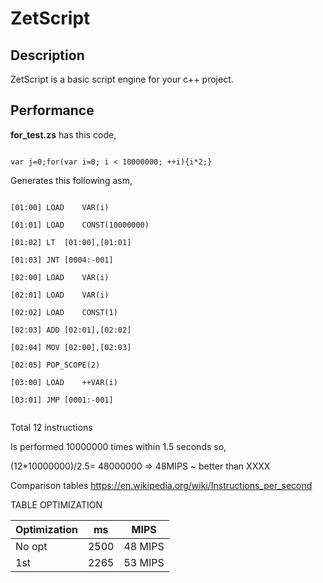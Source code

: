 # ZetScript

<h2>Description</h2>


ZetScript is a basic script engine for your c++ project.




<h2>Performance</h2>



<b>for_test.zs</b> has this code,

<code>
var j=0;for(var i=0; i < 10000000; ++i){i*2;}
</code>

Generates this following asm,


<code>
[01:00]	LOAD	VAR(i)<br>
[01:01]	LOAD	CONST(10000000)<br>
[01:02]	LT	[01:00],[01:01]<br>
[01:03]	JNT	[0004:-001]<br>
[02:00]	LOAD	VAR(i)<br>
[02:01]	LOAD	VAR(i)<br>
[02:02]	LOAD	CONST(1)<br>
[02:03]	ADD	[02:01],[02:02]<br>
[02:04]	MOV	[02:00],[02:03]<br>
[02:05]	POP_SCOPE(2)<br>
[03:00]	LOAD	++VAR(i)<br>
[03:01]	JMP	[0001:-001]<br>
</code>




Total 12 instructions


Is performed 10000000 times within 1.5 seconds so,

(12*10000000)/2.5= 48000000 => 48MIPS ~ better than XXXX 

Comparison tables https://en.wikipedia.org/wiki/Instructions_per_second

TABLE OPTIMIZATION

Optimization|   ms  |   MIPS
------------|-------|--------- 
No opt      |  2500 |  48 MIPS       
1st         |  2265 |  53 MIPS






